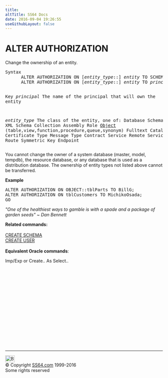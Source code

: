 ```yaml
---
title:
altTitle: SS64 Docs
date: 2016-09-04 19:26:55
useGithubLayout: false
---
```

<!-- #BeginLibraryItem "/Library/head_sql.lbi" --><!-- #EndLibraryItem --><h1>ALTER AUTHORIZATION</h1>
<p>Change the ownership of an entity.</p>
<pre>Syntax
      ALTER AUTHORIZATION ON [<i>entity_type</i>::] <i>entity</i> TO SCHEMA OWNER
      ALTER AUTHORIZATION ON [<i>entity_type</i>::] <i>entity</i> TO <i>principal </i>

Key
   <i>principal</i>    The name of the principal that will own the entity

   <i>entity_type</i>  The class of the entity,
      one of:
          Database
          Schema
          XML Schema Collection
          Assembly
          Role
          <u>Object</u>    (table,view,function,procedure,queue,synonym)
          Fulltext Catalog
          Certificate
          Type
          Message Type
          Contract
          Service
          Remote Service Binding
          Route
          Symmetric Key
          Endpoint</pre>
<p>You cannot change the owner of a system database (master, model, tempdb), the resource database, or any database that is used as a distribution database. The ownership of  entity types not listed above cannot be transferred.</p>
<p><b>Example</b></p>
<pre class="code" id="ctl00_LibFrame_MainContent_ctl10other" space="preserve">ALTER AUTHORIZATION ON OBJECT::tblParts TO BillG;
ALTER AUTHORIZATION ON tblCustomers TO MichikoOsada;<br>GO</pre>
<p class="quote"><i>"One of the healthiest ways to gamble is with a spade and a package of garden seeds" ~ Dan Bennett</i></p>
<p><b>Related commands:</b><br>
  <br>
  <a href="schema_c.html">CREATE SCHEMA</a><br>
  <a href="user_c.html">CREATE USER</a><br>
  <br>
  <b>Equivalent Oracle commands</b>:</p>
<p>  Imp/Exp or Create.. As Select.. </p><!-- #BeginLibraryItem "/Library/foot_sql.lbi" --><p><script async="" src="//pagead2.googlesyndication.com/pagead/js/adsbygoogle.js"></script>
<!-- ss64-sql -->
<ins class="adsbygoogle" style="display:inline-block;width:300px;height:250px" data-ad-client="ca-pub-6140977852749469" data-ad-slot="6953563613"></ins>
<script>
(adsbygoogle = window.adsbygoogle || []).push({});
</script></p>
<hr>
<div id="bl" class="footer"><a href="#"><img src="../images/top.png" width="30" height="22" alt="Back to the Top"></a></div>
<div id="br" class="footer, tagline">© Copyright <a href="http://ss64.com/">SS64.com</a> 1999-2016<br>
Some rights reserved</div><!-- #EndLibraryItem -->

